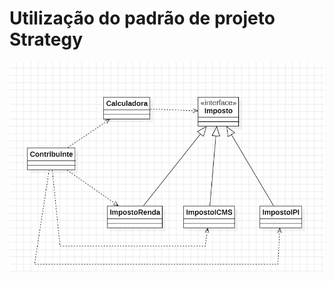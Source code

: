 # Utilização do padrão de projeto Strategy

![diagrama.png](src%2Fmain%2Fresources%2FDiagramaDeClasses%2Fdiagrama.png)
